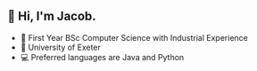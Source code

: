 ## 👋 Hi, I'm Jacob.

- 📝 First Year BSc Computer Science with Industrial Experience
- 🏫 University of Exeter
- 💻 Preferred languages are Java and Python
